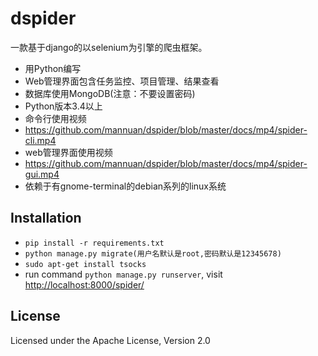 dspider
========

 一款基于django的以selenium为引擎的爬虫框架。

- 用Python编写
- Web管理界面包含任务监控、项目管理、结果查看
- 数据库使用MongoDB(注意：不要设置密码)
- Python版本3.4以上
- 命令行使用视频
- https://github.com/mannuan/dspider/blob/master/docs/mp4/spider-cli.mp4
- web管理界面使用视频
- https://github.com/mannuan/dspider/blob/master/docs/mp4/spider-gui.mp4
- 依赖于有gnome-terminal的debian系列的linux系统

Installation
------------

* `pip install -r requirements.txt`
* `python manage.py migrate(用户名默认是root,密码默认是12345678)`
* `sudo apt-get install tsocks`
* run command `python manage.py runserver`, visit [http://localhost:8000/spider/](http://localhost:8000/spider/)


License
-------
Licensed under the Apache License, Version 2.0

